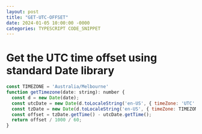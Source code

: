 ```yaml
---
layout: post
title: "GET-UTC-OFFSET"
date: 2024-01-05 10:00:00 -0000
categories: TYPESCRIPT CODE_SNIPPET
---
```


# Get the UTC time offset using standard Date library

```js
const TIMEZONE = 'Australia/Melbourne'
function getTimezone(date: string): number {
  const d = new Date(date);
  const utcDate = new Date(d.toLocaleString('en-US', { timeZone: 'UTC' }));
  const tzDate = new Date(d.toLocaleString('en-US', { timeZone: TIMEZONE }));
  const offset = tzDate.getTime() - utcDate.getTime();
  return offset / 1000 / 60;
}
```
